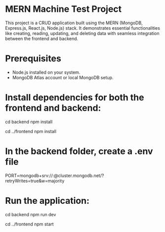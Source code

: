 # MERN Machine Test Project

This project is a CRUD application built using the MERN (MongoDB, Express.js, React.js, Node.js) stack. It demonstrates essential functionalities like creating, reading, updating, and deleting data with seamless integration between the frontend and backend.

# Prerequisites

- Node.js installed on your system.
- MongoDB Atlas account or local MongoDB setup.

# Install dependencies for both the frontend and backend:

cd backend
npm install

cd ../frontend
npm install

# In the backend folder, create a .env file

PORT=mongodb+srv://<username>:<password>@cluster.mongodb.net/<database>?retryWrites=true&w=majority

# Run the application:

cd backend
npm run dev

cd ../frontend
npm start
